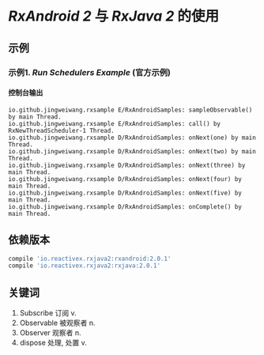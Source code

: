 # *RxAndroid 2* 与 *RxJava 2* 的使用

## 示例

### 示例1. *Run Schedulers Example* (官方示例)

#### 控制台输出

```
io.github.jingweiwang.rxsample E/RxAndroidSamples: sampleObservable() by main Thread.
io.github.jingweiwang.rxsample E/RxAndroidSamples: call() by RxNewThreadScheduler-1 Thread.
io.github.jingweiwang.rxsample D/RxAndroidSamples: onNext(one) by main Thread.
io.github.jingweiwang.rxsample D/RxAndroidSamples: onNext(two) by main Thread.
io.github.jingweiwang.rxsample D/RxAndroidSamples: onNext(three) by main Thread.
io.github.jingweiwang.rxsample D/RxAndroidSamples: onNext(four) by main Thread.
io.github.jingweiwang.rxsample D/RxAndroidSamples: onNext(five) by main Thread.
io.github.jingweiwang.rxsample D/RxAndroidSamples: onComplete() by main Thread.
```

## 依赖版本

```groovy
compile 'io.reactivex.rxjava2:rxandroid:2.0.1'
compile 'io.reactivex.rxjava2:rxjava:2.0.1'
```

## 关键词

1. Subscribe 订阅 v.
2. Observable 被观察者 n.
3. Observer 观察者 n.
4. dispose 处理, 处置 v.
